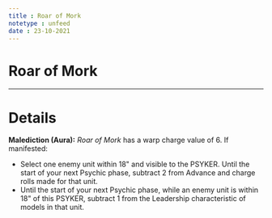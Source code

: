 ```yaml
---
title : Roar of Mork
notetype : unfeed
date : 23-10-2021
---
```


# Roar of Mork

---

# Details

**Malediction (Aura):** _Roar of Mork_ has a warp charge value of 6. If manifested:

- Select one enemy unit within 18" and visible to the PSYKER. Until the start of your next Psychic phase, subtract 2 from Advance and charge rolls made for that unit.
- Until the start of your next Psychic phase, while an enemy unit is within 18" of this PSYKER, subtract 1 from the Leadership characteristic of models in that unit.